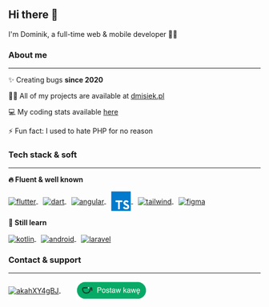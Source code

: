 ## Hi there 👋
I'm Dominik, a full-time web & mobile developer 👨‍💻  

### About me

---
✨ Creating bugs **since 2020**

👨‍💻 All of my projects are available at [dmisiek.pl](https://dmisiek.pl/)

💻 My coding stats available [here](https://codestats.net/users/dmisiek)

⚡ Fun fact: I used to hate PHP for no reason

### Tech stack & soft

---

**🔥 Fluent & well known**

<p align="left"> 
<a href="https://flutter.dev" target="_blank" rel="noreferrer" style="margin-right: 10px"> 
<img src="https://www.vectorlogo.zone/logos/flutterio/flutterio-icon.svg" alt="flutter" height="40" align="center"/> 
</a>
<a href="https://dart.dev" target="_blank" rel="noreferrer" style="margin-right: 10px"> 
<img src="https://www.vectorlogo.zone/logos/dartlang/dartlang-icon.svg" alt="dart" height="40" align="center"/> 
</a> 
<a href="https://angular.dev" target="_blank" rel="noreferrer" style="margin-right: 10px"> 
    <img src="https://lh3.googleusercontent.com/fife/ALs6j_FfXfO2X2qX259bz7_ldhJYiGFAxv6nwRbXFtVIW9-c4YWhFA3Y57Yr3yLIYf5KmOoRWUjkLi0yeMZB7eRm9_2Pa60j3Ez6DfA2x7-srzF07nfansbLhQt8oft86CI7BEBWBpB-V4q_eVLS0q_GV-t_O4WzXYhZEHc5BICfVr5BaHQKk-NI8e_XhOPFEIio8LkY9BV11clIu29OV8IjExSj_fxAb6CVHq_sWH-ijPXEphiyTlMvTyz8dWOBzXz1L7IrSGEeO--RG7jHFs9mOvcWCOz60Jby63mXuETDugbrDLDe6NgRKBY2m36aFhzMT4vhlk2rrHBnoWb1zhTXiNpMJfusjXtvEbqMAA3-rA9jd8b1uwNXGAy3yVbUbo5OsK9DrNNP1FGl25uSBH2PRFGljfijEXTDzoQyCu4AP0RyOQv6IBCLIvbmR0eKJipJg6bopF1tj6Y3BuWNUhOogJnBzQRDHkbj24kTjaYSuAqRQEcKz7ogXY6rNmWnpOLWwDM8tSdw7O_dONXxYMscJw8yqNdMsk7_8CbFf15rmSJKCbmMv__VAvq3i1Z_AlnuQMhYqC3EI-LSCmmYiXS0_KNgX_Wn0JVhYJabUXGzdwrtVo7HMjrMXz_jobheXs-Fuj_I7ACkplZOgfZjaemJ6TcrCIf6lOMYAsowKCbPsGxc-yGztqgoHe7Kp1qTg0DgjBIxAEQqdjibB_uHxAyYeY3FPZ386roKpxCWxeX-ociQct31EfMOs6RenyK1g571nJeiWWM__ayFmkTNcIR9p8tn8N2c_W7m4ubXaCqsb4kx04PdVHsMXOZMLXFebmmXpkP4l_epczEqKN27qMi5J2bJFtZAfI7ZIARqJdkKkMnHi745WPxVnPHrlqhRz1O4aTjwCys_7NjrmPOINgVvjwYlyjAmJkYwFbBG6NRBHGlxrCqi0L2grm9uyjs2Hocq2K9ScGGk9b5dISv0JNGRuywKTwvJOUXerHhMAJQOjvgzkZd5E9hu_vLOi63tdBudMz5dKkS5z2OCWnA6BWj0D_wwjn0lcRAXNEfueuecM40Ak7H8vQrWp7xT5bTKy7vwe7cKCJr-X6SUv_JrJIPCdcg-f622TxIKw4DfJLLn2ylENpywzyj8fza-4AnzRbUkfbAY26x8cjhjzyOBpxNbUhUUuvhvTTHnq3G1zpa2fGWa6eHMSfz4JLjoqr4j4U5BR6zz9H_NpKzHIhC04PvvvIlMHIUPy1GbavdawEDjT5tPMg8BOYZIPTLTPaq8e502nmBuh8meYL3heW5pqS4GTu4Vv7oujuMWmktQK2rSd_wusK7eLOAGPr4SFPb1qEV7az0WrTfWjb-JeQJoWKsBIe28hqp16VB884FBBH25FqsWGJ7dXlygSphseJNmoAwaltYvf6A335sP7JaGUn5KJ6Ic4wWuTQ1xq3P_jps9NFSgplA9nBXdKqZl-G8tg-PEnyecepIWWxifeYpPYyhCjTc7d8yrenG8eBXmpXQ44ThvovzNX8EPnc8ZBvbJE7Gpp90YCcd5K8DgScZcm_KGyfZ3EBDdy9vCICPt7XsckSX0axTupCSbYozsqfBjSoB-L5UEjGMdogjA4WM-k9xPqN6vLSQVSrJ1aVu_UrsKk3jzLUuexm7p7bo8=w975-h1244" 
    alt="angular" align="center" height="50" align="center"/>
</a> 
<a href="https://www.typescriptlang.org/" target="_blank" rel="noreferrer" style="margin-right: 10px"> 
<img src="https://raw.githubusercontent.com/devicons/devicon/master/icons/typescript/typescript-original.svg" alt="typescript"  height="40" align="center"/> 
</a>
<a href="https://tailwindcss.com/" target="_blank" rel="noreferrer" style="margin-right: 10px"> 
<img src="https://www.vectorlogo.zone/logos/tailwindcss/tailwindcss-icon.svg" alt="tailwind" height="40" align="center"/>
</a>
<a href="https://www.figma.com/" target="_blank" rel="noreferrer"> 
<img src="https://www.vectorlogo.zone/logos/figma/figma-icon.svg" alt="figma"  height="40" align="center"/> 
</a>
</p>


**🌱 Still learn**

<p align="left"> 
<a href="https://kotlinlang.org" target="_blank" rel="noreferrer" style="margin-right: 10px"> 
<img src="https://www.vectorlogo.zone/logos/kotlinlang/kotlinlang-icon.svg" alt="kotlin"  height="40" align="center"/> 
</a> 
<a href="https://developer.android.com" target="_blank" rel="noreferrer" style="margin-right: 10px"> 
<img src="https://www.vectorlogo.zone/logos/android/android-icon.svg" alt="android"  height="40" align="center"/> 
</a>
<a href="https://laravel.com/" target="_blank" rel="noreferrer"> 
<img src="https://upload.vectorlogo.zone/logos/laravel/images/fd9bffa7-873e-4946-92bc-815ed69faeec.svg" alt="laravel"  height="40" align="center"/> 
</a>

### Contact & support

---
<a  href="https://discord.gg/akahXY4gBJ" target="blank" style="margin-right: 30px">
<img height="40" src="https://www.vectorlogo.zone/logos/discord/discord-official.svg" align="center" alt="akahXY4gBJ" />
</a>
<a href="https://buycoffee.to/dmfk">
<img height="40" src="https://raw.githubusercontent.com/dmisiek/dmisiek/refs/heads/master/images/buycoffee.gif" align="center" alt="Support me"/>
</a>